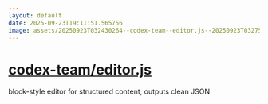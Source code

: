 ```yaml
---
layout: default
date: 2025-09-23T19:11:51.565756
image: assets/20250923T032430264--codex-team--editor.js--20250923T032757633--cropped.png
---
```


# [codex-team/editor.js](https://github.com/codex-team/editor.js)

block-style editor for structured content, outputs clean JSON
